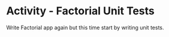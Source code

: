 
# Activity - Factorial Unit Tests


Write Factorial app again but this time start by writing unit tests. 